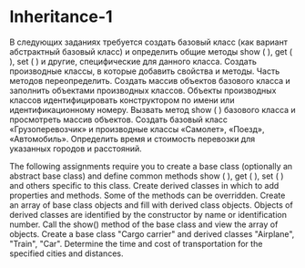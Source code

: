 # Inheritance-1

В следующих заданиях требуется создать базовый класс (как вариант абстрактный базовый класс) и определить общие методы show ( ), get ( ), set ( ) и другие, специфические для данного класса. Создать производные классы, в которые добавить свойства и методы.
Часть методов переопределить. Создать массив объектов базового класса и заполнить объектами производных классов. Объекты производных классов идентифицировать конструктором по имени или идентификационному номеру.
Вызвать метод show ( ) базового класса и просмотреть массив объектов.
Создать базовый класс «Грузоперевозчик» и производные классы «Самолет», «Поезд», «Автомобиль». Определить время и стоимость перевозки для указанных городов и расстояний.

The following assignments require you to create a base class (optionally an abstract base class) and define common methods show ( ), get ( ), set ( ) and others specific to this class. Create derived classes in which to add properties and methods.
Some of the methods can be overridden. Create an array of base class objects and fill with derived class objects. Objects of derived classes are identified by the constructor by name or identification number.
Call the show() method of the base class and view the array of objects.
Create a base class "Cargo carrier" and derived classes "Airplane", "Train", "Car". Determine the time and cost of transportation for the specified cities and distances.
